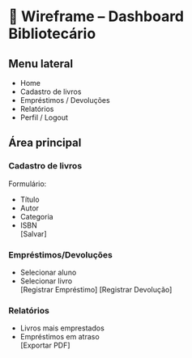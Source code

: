 # 🎨 Wireframe – Dashboard Bibliotecário

## Menu lateral
- Home
- Cadastro de livros
- Empréstimos / Devoluções
- Relatórios
- Perfil / Logout

## Área principal
### Cadastro de livros
Formulário:
- Título  
- Autor  
- Categoria  
- ISBN  
[Salvar]

### Empréstimos/Devoluções
- Selecionar aluno  
- Selecionar livro  
[Registrar Empréstimo] [Registrar Devolução]

### Relatórios
- Livros mais emprestados  
- Empréstimos em atraso  
[Exportar PDF]

